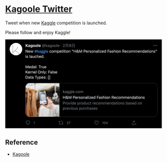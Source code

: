 # [Kagoole Twitter](https://twitter.com/kagoole)

Tweet when new [Kaggle](https://www.kaggle.com/) competition is launched.

Please follow and enjoy Kaggle!

![example](./example.png)

## Reference

- [Kagoole](https://github.com/Doarakko/kagoole)
